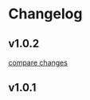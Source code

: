 # Changelog


## v1.0.2

[compare changes](https://github.com/undermoonn/nuxt-inline-script/compare/v1.0.1...v1.0.2)

## v1.0.1

